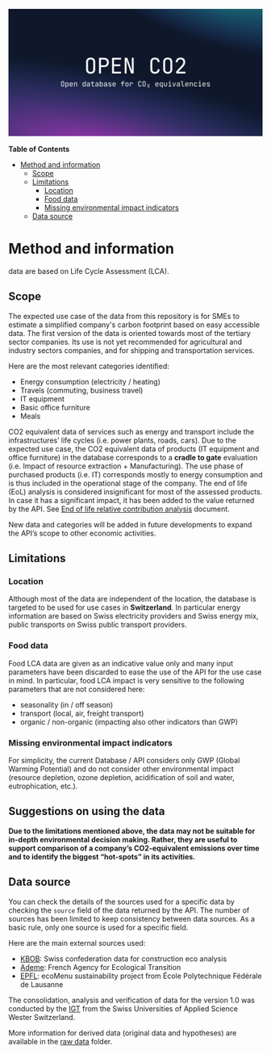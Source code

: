 ![Open Database and API for CO₂ equivalencies](../cover.png)

<!-- START doctoc generated TOC please keep comment here to allow auto update -->
<!-- DON'T EDIT THIS SECTION, INSTEAD RE-RUN doctoc TO UPDATE -->
**Table of Contents**

- [Method and information](#method-and-information)
  - [Scope](#scope)
  - [Limitations](#limitations)
    - [Location](#location)
    - [Food data](#food-data)
    - [Missing environmental impact indicators](#missing-environmental-impact-indicators)
  - [Data source](#data-source)

<!-- END doctoc generated TOC please keep comment here to allow auto update -->

# Method and information

data are based on Life Cycle Assessment (LCA).

## Scope

The expected use case of the data from this repository is for SMEs to estimate a simplified company's carbon footprint based on easy accessible data.
The first version of the data is oriented towards most of the tertiary sector companies. Its use is not yet recommended for agricultural and industry sectors companies, and for shipping and transportation services.

Here are the most relevant categories identified:

- Energy consumption (electricity / heating)
- Travels (commuting, business travel)
- IT equipment
- Basic office furniture
- Meals

CO2 equivalent data of services such as energy and transport include the infrastructures’ life cycles (i.e. power plants, roads, cars). Due to the expected use case, the CO2 equivalent data of products (IT equipment and office furniture) in the database corresponds to a **cradle to gate** evaluation (i.e. Impact of resource extraction + Manufacturing). The use phase of purchased products (i.e. IT) corresponds mostly to energy consumption and is thus included in the operational stage of the company.
The end of life (EoL) analysis is considered insignificant for most of the assessed products. In case it has a significant impact, it has been added to the value returned by the API. See [End of life relative contribution analysis](raw%20data/EndOfLifeAnalysis.pdf) document.

New data and categories will be added in future developments to expand the API’s scope to other economic activities.

## Limitations

### Location

Although most of the data are independent of the location, the database is targeted to be used for use cases in **Switzerland**. In particular energy information are based on Swiss electricity providers and Swiss energy mix, public transports on Swiss public transport providers.

### Food data

Food LCA data are given as an indicative value only and many input parameters have been discarded to ease the use of the API for the use case in mind. In particular, food LCA impact is very sensitive to the following parameters that are not considered here:

- seasonality (in / off season)
- transport (local, air, freight transport)
- organic / non-organic (impacting also other indicators than GWP)

### Missing environmental impact indicators

For simplicity, the current Database / API considers only GWP (Global Warming Potential) and do not consider other environmental impact (resource depletion, ozone depletion, acidification of soil and water, eutrophication, etc.).

## Suggestions on using the data

**Due to the limitations mentioned above, the data may not be suitable for in-depth environmental decision making. Rather, they are useful to support comparison of a company’s CO2-equivalent emissions over time and to identify the biggest “hot-spots” in its activities.**

## Data source

You can check the details of the sources used for a specific data by checking the `source` field of the data returned by the API.
The number of sources has been limited to keep consistency between data sources. As a basic rule, only one source is used for a specific field.

Here are the main external sources used:

- [KBOB](https://www.kbob.admin.ch/kbob/de/home/themen-leistungen/nachhaltiges-bauen/oekobilanzdaten_baubereich.html): Swiss confederation data for construction eco analysis
- [Ademe](https://www.ademe.fr): French Agency for Ecological Transition
- [EPFL](https://www.epfl.ch/campus/restaurants-shops-hotels/fr/nos-promesses/sain/nutrimenu/#): ecoMenu sustainability project from École Polytechnique Fédérale de Lausanne

The consolidation, analysis and verification of data for the version 1.0 was conducted by the [IGT](https://heig-vd.ch/rad/instituts/igt) from the Swiss Universities of Applied Science Wester Switzerland.

More information for derived data (original data and hypotheses) are available in the [raw data](raw%20data/) folder.
